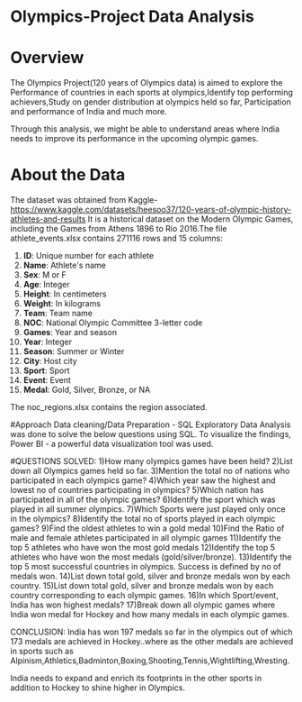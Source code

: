 # Olympics-Project Data Analysis

# Overview
The Olympics Project(120 years of Olympics data) is aimed to explore the Performance of countries in each sports at olympics,Identify top performing achievers,Study on gender distribution at olympics held so far, Participation and performance of India and much more.

Through this analysis, we might be able to understand areas where India needs to improve its performance in the upcoming olympic games. 

# About the Data
The dataset was obtained from Kaggle-https://www.kaggle.com/datasets/heesoo37/120-years-of-olympic-history-athletes-and-results
It is a historical dataset on the Modern Olympic Games, including the Games from Athens 1896 to Rio 2016.The file athlete_events.xlsx contains 271116 rows and 15 columns:
1. **ID**: Unique number for each athlete
2. **Name**: Athlete's name
3. **Sex**: M or F
4. **Age**: Integer
5. **Height**: In centimeters
6. **Weight**: In kilograms
7. **Team**: Team name
8. **NOC**: National Olympic Committee 3-letter code
9. **Games**: Year and season
10. **Year**: Integer
11. **Season**: Summer or Winter
12. **City**: Host city
13. **Sport**: Sport
14. **Event**: Event
15. **Medal**: Gold, Silver, Bronze, or NA


The noc_regions.xlsx contains the region associated.

#Approach
Data cleaning/Data Preparation - SQL
Exploratory Data Analysis was done to solve the below questions using SQL.
To visualize the findings, Power BI - a powerful data visualization tool was used.

#QUESTIONS SOLVED:
1)How many olympics games have been held?
2)List down all Olympics games held so far.
3)Mention the total no of nations who participated in each olympics game?
4)Which year saw the highest and lowest no of countries participating in olympics?
5)Which nation has participated in all of the olympic games?
6)Identify the sport which was played in all summer olympics.
7)Which Sports were just played only once in the olympics?
8)Identify the total no of sports played in each olympic games?
9)Find the oldest athletes to win a gold medal
10)Find the Ratio of male and female athletes participated in all olympic games
11)Identify the top 5 athletes who have won the most gold medals
12)Identify the top 5 athletes who have won the most medals (gold/silver/bronze).
13)Identify the top 5 most successful countries in olympics. Success is defined by no of medals won.
14)List down total gold, silver and bronze medals won by each country.
15)List down total gold, silver and bronze medals won by each country corresponding to each olympic games.
16)In which Sport/event, India has won highest medals?
17)Break down all olympic games where India won medal for Hockey and how many medals in each olympic games.

CONCLUSION:
India has won 197 medals so far in the olympics out of which 173 medals are achieved in Hockey..where as the other medals are achieved in sports such as Alpinism,Athletics,Badminton,Boxing,Shooting,Tennis,Wightlifting,Wresting.

India needs to expand and enrich its footprints in the other sports in addition to Hockey to shine higher in Olympics.
